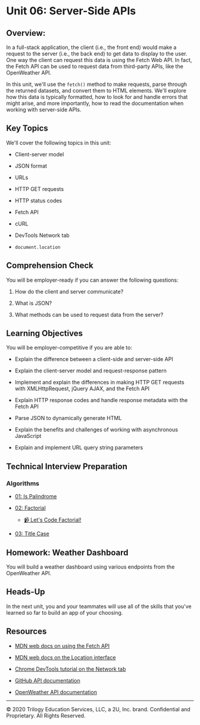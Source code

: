 # Unit 06: Server-Side APIs

## Overview:

In a full-stack application, the client (i.e., the front end) would make a request to the server (i.e., the back end) to get data to display to the user. One way the client can request this data is using the Fetch Web API. In fact, the Fetch API can be used to request data from third-party APIs, like the OpenWeather API.

In this unit, we'll use the `fetch()` method to make requests, parse through the returned datasets, and convert them to HTML elements. We'll explore how this data is typically formatted, how to look for and handle errors that might arise, and more importantly, how to read the documentation when working with server-side APIs.

## Key Topics

We'll cover the following topics in this unit:

* Client-server model

* JSON format

* URLs

* HTTP GET requests

* HTTP status codes

* Fetch API

* cURL

* DevTools Network tab

* `document.location`

## Comprehension Check

You will be employer-ready if you can answer the following questions:

1. How do the client and server communicate?

2. What is JSON?

3. What methods can be used to request data from the server?

## Learning Objectives

You will be employer-competitive if you are able to:

* Explain the difference between a client-side and server-side API

* Explain the client-server model and request-response pattern

* Implement and explain the differences in making HTTP GET requests with XMLHttpRequest, jQuery AJAX, and the Fetch API

* Explain HTTP response codes and handle response metadata with the Fetch API

* Parse JSON to dynamically generate HTML

* Explain the benefits and challenges of working with asynchronous JavaScript

* Explain and implement URL query string parameters

## Technical Interview Preparation

### Algorithms

* [01: Is Palindrome](./03-Algorithms/01-is-palindrome)

* [02: Factorial](./03-Algorithms/02-factorial)

  * [📹 Let's Code Factorial!](https://2u-20.wistia.com/medias/gnyfobes5c)

* [03: Title Case](./03-Algorithms/03-title-case)

## Homework: Weather Dashboard

You will build a weather dashboard using various endpoints from the OpenWeather API.

## Heads-Up

In the next unit, you and your teammates will use all of the skills that you've learned so far to build an app of your choosing.

## Resources

* [MDN web docs on using the Fetch API](https://developer.mozilla.org/en-US/docs/Web/API/Fetch_API/Using_Fetch)

* [MDN web docs on the Location interface](https://developer.mozilla.org/en-US/docs/Web/API/Location)

* [Chrome DevTools tutorial on the Network tab](https://developers.google.com/web/tools/chrome-devtools/network)

* [GitHub API documentation](https://docs.github.com/en/rest/reference)

* [OpenWeather API documentation](https://openweathermap.org/api)

---
© 2020 Trilogy Education Services, LLC, a 2U, Inc. brand. Confidential and Proprietary. All Rights Reserved.
